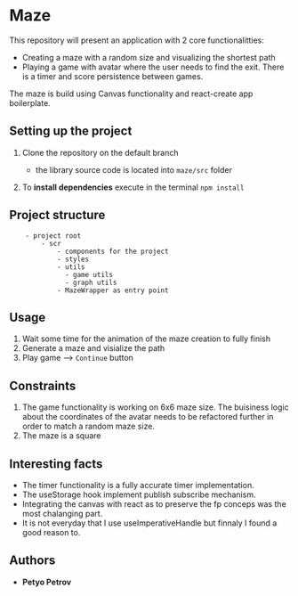 # Maze

This repository will present an application with 2 core functionalitties:
-   Creating a maze with a random size and visualizing the shortest path
-   Playing a game with avatar where the user needs to find the exit. There is a timer and score persistence between games.  

The maze is build using Canvas functionality and react-create app boilerplate.

## Setting up the project

1. Clone the repository on the default branch

   - the library source code is located into `maze/src` folder

1. To **install dependencies** execute in the terminal `npm install`


## Project structure

```
    - project root
        - scr
            - components for the project
            - styles
            - utils
              - game utils
              - graph utils  
            - MazeWrapper as entry point

```

## Usage
1. Wait some time for the animation of the maze creation to fully finish
2. Generate a maze and visialize the path
3. Play game --> `Continue` button

## Constraints

1. The game functionality is working on 6x6 maze size. The buisiness logic about the coordinates of the avatar needs to be refactored further in order to match a random maze size.
2. The maze is a square

## Interesting facts

 - The timer functionality is a fully accurate timer implementation.
 - The useStorage hook implement publish subscribe mechanism.
 - Integrating the canvas with react as to preserve the fp conceps was the most chalanging part.
 - It is not everyday that I use useImperativeHandle but finnaly I found a good reason to.

## Authors

- **Petyo Petrov**
